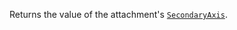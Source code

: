 Returns the value of the attachment's
[`SecondaryAxis`](https://create.roblox.com/docs/reference/engine/classes/Attachment#SecondaryAxis).